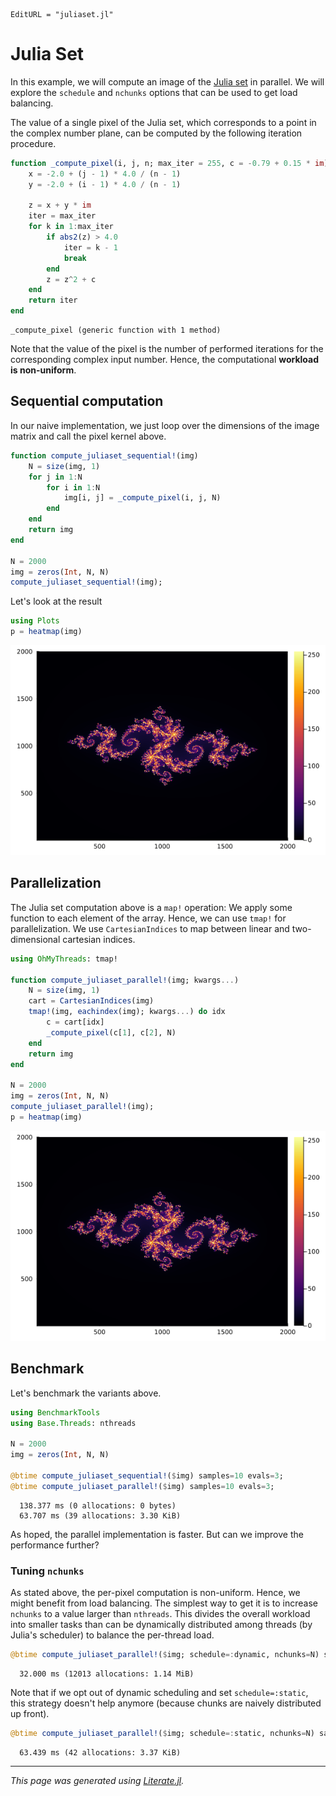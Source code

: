 ```@meta
EditURL = "juliaset.jl"
```

# Julia Set

In this example, we will compute an image of the
[Julia set](https://en.wikipedia.org/wiki/Julia_set) in parallel. We will explore
the `schedule` and `nchunks` options that can be used to get load balancing.

The value of a single pixel of the Julia set, which corresponds to a point in the
complex number plane, can be computed by the following iteration procedure.

````julia
function _compute_pixel(i, j, n; max_iter = 255, c = -0.79 + 0.15 * im)
    x = -2.0 + (j - 1) * 4.0 / (n - 1)
    y = -2.0 + (i - 1) * 4.0 / (n - 1)

    z = x + y * im
    iter = max_iter
    for k in 1:max_iter
        if abs2(z) > 4.0
            iter = k - 1
            break
        end
        z = z^2 + c
    end
    return iter
end
````

````
_compute_pixel (generic function with 1 method)
````

Note that the value of the pixel is the number of performed iterations for the
corresponding complex input number. Hence, the computational **workload is non-uniform**.

## Sequential computation

In our naive implementation, we just loop over the dimensions of the image matrix and call
the pixel kernel above.

````julia
function compute_juliaset_sequential!(img)
    N = size(img, 1)
    for j in 1:N
        for i in 1:N
            img[i, j] = _compute_pixel(i, j, N)
        end
    end
    return img
end

N = 2000
img = zeros(Int, N, N)
compute_juliaset_sequential!(img);
````

Let's look at the result

````julia
using Plots
p = heatmap(img)
````
![](juliaset-8.png)

## Parallelization

The Julia set computation above is a `map!` operation: We apply some function to each
element of the array. Hence, we can use `tmap!` for parallelization. We use
`CartesianIndices` to map between linear and two-dimensional cartesian indices.

````julia
using OhMyThreads: tmap!

function compute_juliaset_parallel!(img; kwargs...)
    N = size(img, 1)
    cart = CartesianIndices(img)
    tmap!(img, eachindex(img); kwargs...) do idx
        c = cart[idx]
        _compute_pixel(c[1], c[2], N)
    end
    return img
end

N = 2000
img = zeros(Int, N, N)
compute_juliaset_parallel!(img);
p = heatmap(img)
````
![](juliaset-10.png)

## Benchmark

Let's benchmark the variants above.

````julia
using BenchmarkTools
using Base.Threads: nthreads

N = 2000
img = zeros(Int, N, N)

@btime compute_juliaset_sequential!($img) samples=10 evals=3;
@btime compute_juliaset_parallel!($img) samples=10 evals=3;
````

````
  138.377 ms (0 allocations: 0 bytes)
  63.707 ms (39 allocations: 3.30 KiB)

````

As hoped, the parallel implementation is faster. But can we improve the performance
further?

### Tuning `nchunks`

As stated above, the per-pixel computation is non-uniform. Hence, we might benefit from
load balancing. The simplest way to get it is to increase `nchunks` to a value larger
than `nthreads`. This divides the overall workload into smaller tasks than can be
dynamically distributed among threads (by Julia's scheduler) to balance the per-thread
load.

````julia
@btime compute_juliaset_parallel!($img; schedule=:dynamic, nchunks=N) samples=10 evals=3;
````

````
  32.000 ms (12013 allocations: 1.14 MiB)

````

Note that if we opt out of dynamic scheduling and set `schedule=:static`, this strategy
doesn't help anymore (because chunks are naively distributed up front).

````julia
@btime compute_juliaset_parallel!($img; schedule=:static, nchunks=N) samples=10 evals=3;
````

````
  63.439 ms (42 allocations: 3.37 KiB)

````

---

*This page was generated using [Literate.jl](https://github.com/fredrikekre/Literate.jl).*

